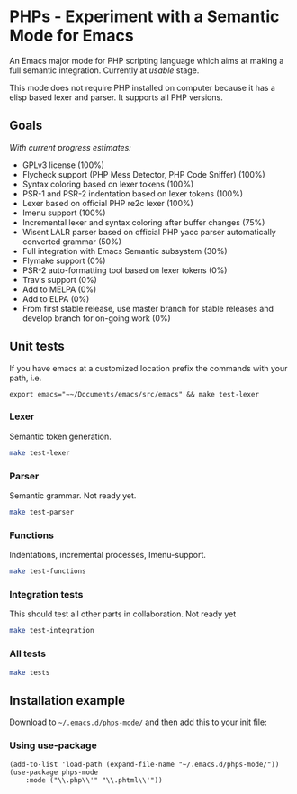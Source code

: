 # PHPs - Experiment with a Semantic Mode for Emacs

An Emacs major mode for PHP scripting language which aims at making a full semantic integration. Currently at *usable* stage.

This mode does not require PHP installed on computer because it has a elisp based lexer and parser. It supports all PHP versions.

## Goals

*With current progress estimates:*

* GPLv3 license (100%)
* Flycheck support (PHP Mess Detector, PHP Code Sniffer) (100%)
* Syntax coloring based on lexer tokens (100%)
* PSR-1 and PSR-2 indentation based on lexer tokens (100%)
* Lexer based on official PHP re2c lexer (100%)
* Imenu support (100%)
* Incremental lexer and syntax coloring after buffer changes (75%)
* Wisent LALR parser based on official PHP yacc parser automatically converted grammar (50%)
* Full integration with Emacs Semantic subsystem (30%)
* Flymake support (0%)
* PSR-2 auto-formatting tool based on lexer tokens (0%)
* Travis support (0%)
* Add to MELPA (0%)
* Add to ELPA (0%)
* From first stable release, use master branch for stable releases and develop branch for on-going work (0%)

## Unit tests

If you have emacs at a customized location prefix the commands with your path, i.e.

`export emacs="~~/Documents/emacs/src/emacs" && make test-lexer`

### Lexer

Semantic token generation.

``` bash
make test-lexer
```

### Parser

Semantic grammar. Not ready yet.

``` bash
make test-parser
```

### Functions

Indentations, incremental processes, Imenu-support.

``` bash
make test-functions
```

### Integration tests

This should test all other parts in collaboration. Not ready yet

``` bash
make test-integration
```

### All tests

``` bash
make tests
```

## Installation example

Download to `~/.emacs.d/phps-mode/` and then add this to your init file:

### Using use-package

``` emacs-lisp
(add-to-list 'load-path (expand-file-name "~/.emacs.d/phps-mode/"))
(use-package phps-mode
    :mode ("\\.php\\'" "\\.phtml\\'"))
```

